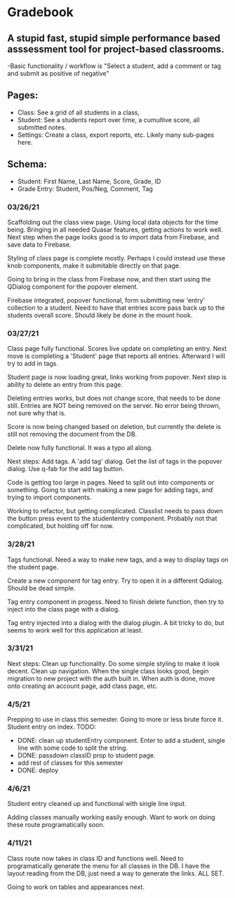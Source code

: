 # Gradebook
## A stupid fast, stupid simple performance based asssessment tool for project-based classrooms.

-Basic functionality / workflow is "Select a student, add a comment or tag and submit as positive of negative"

## Pages:
* Class: See a grid of all students in a class, 
* Student: See a students report over time, a cumultive score, all submitted notes.
* Settings: Create a class, export reports, etc. Likely many sub-pages here. 

## Schema:
* Student: First Name, Last Name, Score, Grade, ID
* Grade Entry: Student, Pos/Neg, Comment, Tag

### 03/26/21
Scaffolding out the class view page. Using local data objects for the time being. Bringing in all needed Quasar features, getting actions to work well. Next step when the page looks good is to import data from Firebase, and save data to Firebase.

Styling of class page is complete mostly. Perhaps I could instead use these knob components, make it submitable directly on that page. 

Going to bring in the class from Firebase now, and then start using the QDialog component for the popover element. 

Firebase integrated, popover functional, form submitting new 'entry' collection to a student. Need to have that entries score pass back up to the students overall score. Should likely be done in the mount hook.

### 03/27/21
Class page fully functional. Scores live update on completing an entry. Next move is completing a 'Student' page that reports all entries. Afterward I will try to add in tags.

Student page is now loading great, links working from popover. Next step is ability to delete an entry from this page.

Deleting entries works, but does not change score, that needs to be done still. Entries are NOT being removed on the server. No error being thrown, not sure why that is.

Score is now being changed based on deletion, but currently the delete is still not removing the document from the DB.

Delete now fully functional. It was a typo all along. 

Next steps: Add tags. A 'add tag' dialog. Get the list of tags in the popover dialog. Use q-fab for the add tag button.

Code is getting too large in pages. Need to split out into components or something. Going to start with making a new page for adding tags, and trying to import components.

Working to refactor, but getting complicated. Classlist needs to pass down the button press event to the studententry component. Probably not that complicated, but holding off for now.

### 3/28/21

Tags functional. Need a way to make new tags, and a way to display tags on the student page.

Create a new component for tag entry. Try to open it in a different Qdialog. Should be dead simple.

Tag entry component in progess. Need to finish delete function, then try to inject into the class page with a dialog.

Tag entry injected into a dialog with the dialog plugin. A bit tricky to do, but seems to work well for this application at least. 

### 3/31/21
Next steps: Clean up functionality. Do some simple styling to make it look decent. Clean up navigation. When the single class looks good, begin migration to new project with the auth built in. When auth is done, move onto creating an account page, add class page, etc. 

### 4/5/21
Prepping to use in class this semester. Going to more or less brute force it. Student entry on index.
TODO:
* DONE: clean up studentEntry component. Enter to add a student, single line with some code to split the string.
* DONE: passdown classID prop to student page.
* add rest of classes for this semester
* DONE: deploy

### 4/6/21
Student entry cleaned up and functional with single line input.

Adding classes manually working easily enough. Want to work on doing these route programatically soon.

### 4/11/21
Class route now takes in class ID and functions well. Need to programatically generate the menu for all classes in the DB. I have the layout reading from the DB, just need a way to generate the links. ALL SET.

Going to work on tables and appearances next.
